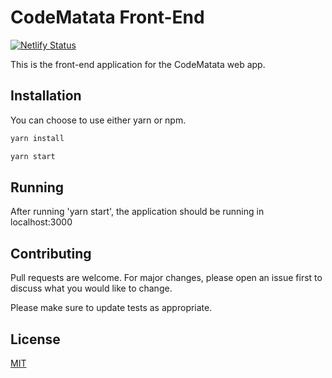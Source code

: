 # CodeMatata Front-End

[![Netlify Status](https://api.netlify.com/api/v1/badges/ef3a3e4c-a22d-4f9f-9c7d-29f462bfd5e7/deploy-status)](https://app.netlify.com/sites/codematata/deploys)

This is the front-end application for the CodeMatata web app.

## Installation

You can choose to use either yarn or npm.

```bash
yarn install
```

```bash
yarn start
```

## Running

After running 'yarn start', the application should be running in localhost:3000

## Contributing

Pull requests are welcome. For major changes, please open an issue first to discuss what you would like to change.

Please make sure to update tests as appropriate.

## License

[MIT](https://choosealicense.com/licenses/mit/)
